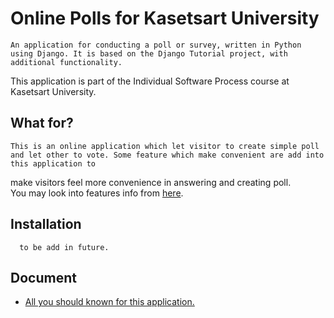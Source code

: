 # Online Polls for Kasetsart University
    An application for conducting a poll or survey, written in Python using Django. It is based on the Django Tutorial project, with additional functionality.  
This application is part of the Individual Software Process course at Kasetsart University.
## What for?  
    This is an online application which let visitor to create simple poll and let other to vote. Some feature which make convenient are add into this application to  
make visitors feel more convenience in answering and creating poll.  
You may look into features info from [here](https://github.com/chinapat317/ku-polls/wiki/Development-Plan).  
    
## Installation
```
  to be add in future.  
```
## Document
* [All you should known for this application.](https://github.com/chinapat317/ku-polls/wiki)

